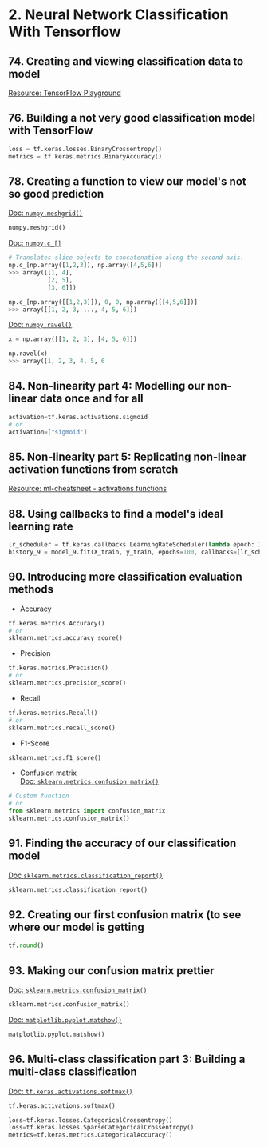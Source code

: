 # 2. Neural Network Classification With Tensorflow
## 74. Creating and viewing classification data to model
[Resource: TensorFlow Playground](https://playground.tensorflow.org/#activation=tanh&batchSize=10&dataset=circle&regDataset=reg-plane&learningRate=0.03&regularizationRate=0&noise=0&networkShape=4,2&seed=0.00227&showTestData=false&discretize=false&percTrainData=50&x=true&y=true&xTimesY=false&xSquared=false&ySquared=false&cosX=false&sinX=false&cosY=false&sinY=false&collectStats=false&problem=classification&initZero=false&hideText=false)<br>

## 76. Building a not very good classification model with TensorFlow
```python
loss = tf.keras.losses.BinaryCrossentropy()
metrics = tf.keras.metrics.BinaryAccuracy()
```

## 78. Creating a function to view our model's not so good prediction
[Doc: `numpy.meshgrid()`](https://numpy.org/doc/stable/reference/generated/numpy.meshgrid.html)<br>
```python
numpy.meshgrid()
```
[Doc: `numpy.c_[]`](https://numpy.org/doc/stable/reference/generated/numpy.c_.html)<br>
```python
# Translates slice objects to concatenation along the second axis.
np.c_[np.array([1,2,3]), np.array([4,5,6])]
>>> array([[1, 4],
           [2, 5],
           [3, 6]])

np.c_[np.array([[1,2,3]]), 0, 0, np.array([[4,5,6]])]
>>> array([[1, 2, 3, ..., 4, 5, 6]])
```
[Doc: `numpy.ravel()`](https://numpy.org/doc/stable/reference/generated/numpy.ravel.html)<br>
```python
x = np.array([[1, 2, 3], [4, 5, 6]])

np.ravel(x)
>>> array([1, 2, 3, 4, 5, 6
```

## 84. Non-linearity part 4: Modelling our non-linear data once and for all
```python
activation=tf.keras.activations.sigmoid
# or
activation=["sigmoid"]
```

## 85. Non-linearity part 5: Replicating non-linear activation functions from scratch
[Resource: ml-cheatsheet - activations functions](https://www.udemy.com/course/tensorflow-developer-certificate-machine-learning-zero-to-mastery/learn/lecture/24957122#overview)<br>

## 88. Using callbacks to find a model's ideal learning rate
```python
lr_scheduler = tf.keras.callbacks.LearningRateScheduler(lambda epoch: 1e-4 * 10**(epoch/20))
history_9 = model_9.fit(X_train, y_train, epochs=100, callbacks=[lr_scheduler])
```

## 90. Introducing more classification evaluation methods
- Accuracy
```python
tf.keras.metrics.Accuracy()
# or
sklearn.metrics.accuracy_score()
```
- Precision
```python
tf.keras.metrics.Precision()
# or
sklearn.metrics.precision_score()
```
- Recall
```python
tf.keras.metrics.Recall()
# or
sklearn.metrics.recall_score()
```
- F1-Score
```python
sklearn.metrics.f1_score()
```
- Confusion matrix<br>
[Doc: `sklearn.metrics.confusion_matrix()`](https://scikit-learn.org/stable/modules/generated/sklearn.metrics.confusion_matrix.html#sklearn-metrics-confusion-matrix)<br>
```python
# Custom function
# or
from sklearn.metrics import confusion_matrix
sklearn.metrics.confusion_matrix()
```
## 91. Finding the accuracy of our classification model
[Doc `sklearn.metrics.classification_report()`](https://scikit-learn.org/stable/modules/generated/sklearn.metrics.classification_report.html)<br>
```python
sklearn.metrics.classification_report()
```

## 92. Creating our first confusion matrix (to see where our model is getting
```python
tf.round()
```

## 93. Making our confusion matrix prettier
[Doc: `sklearn.metrics.confusion_matrix()`](https://scikit-learn.org/stable/modules/generated/sklearn.metrics.confusion_matrix.html)<br>
```python
sklearn.metrics.confusion_matrix()
```
[Doc: `matplotlib.pyplot.matshow()`](https://matplotlib.org/stable/api/_as_gen/matplotlib.pyplot.matshow.html#matplotlib.pyplot.matshow)<br>
```python
matplotlib.pyplot.matshow()
```

## 96. Multi-class classification part 3: Building a multi-class classification
[Doc: `tf.keras.activations.softmax()`](https://www.tensorflow.org/api_docs/python/tf/keras/activations/softmax)<br>
```python
tf.keras.activations.softmax()
```

```python
loss=tf.keras.losses.CategoricalCrossentropy()
loss=tf.keras.losses.SparseCategoricalCrossentropy()
metrics=tf.keras.metrics.CategoricalAccuracy()
```